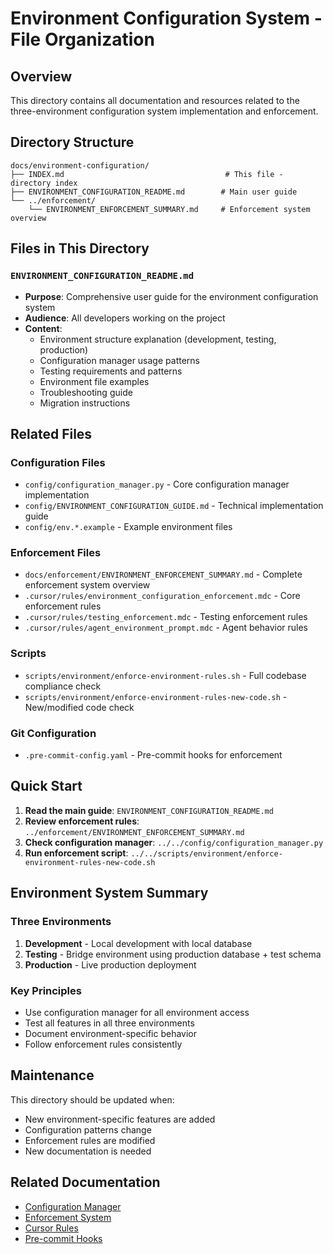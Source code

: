 # Environment Configuration System - File Organization

## Overview

This directory contains all documentation and resources related to the three-environment configuration system implementation and enforcement.

## Directory Structure

```
docs/environment-configuration/
├── INDEX.md                                    # This file - directory index
├── ENVIRONMENT_CONFIGURATION_README.md        # Main user guide
└── ../enforcement/
    └── ENVIRONMENT_ENFORCEMENT_SUMMARY.md     # Enforcement system overview
```

## Files in This Directory

### `ENVIRONMENT_CONFIGURATION_README.md`
- **Purpose**: Comprehensive user guide for the environment configuration system
- **Audience**: All developers working on the project
- **Content**:
  - Environment structure explanation (development, testing, production)
  - Configuration manager usage patterns
  - Testing requirements and patterns
  - Environment file examples
  - Troubleshooting guide
  - Migration instructions

## Related Files

### Configuration Files
- `config/configuration_manager.py` - Core configuration manager implementation
- `config/ENVIRONMENT_CONFIGURATION_GUIDE.md` - Technical implementation guide
- `config/env.*.example` - Example environment files

### Enforcement Files
- `docs/enforcement/ENVIRONMENT_ENFORCEMENT_SUMMARY.md` - Complete enforcement system overview
- `.cursor/rules/environment_configuration_enforcement.mdc` - Core enforcement rules
- `.cursor/rules/testing_enforcement.mdc` - Testing enforcement rules
- `.cursor/rules/agent_environment_prompt.mdc` - Agent behavior rules

### Scripts
- `scripts/environment/enforce-environment-rules.sh` - Full codebase compliance check
- `scripts/environment/enforce-environment-rules-new-code.sh` - New/modified code check

### Git Configuration
- `.pre-commit-config.yaml` - Pre-commit hooks for enforcement

## Quick Start

1. **Read the main guide**: `ENVIRONMENT_CONFIGURATION_README.md`
2. **Review enforcement rules**: `../enforcement/ENVIRONMENT_ENFORCEMENT_SUMMARY.md`
3. **Check configuration manager**: `../../config/configuration_manager.py`
4. **Run enforcement script**: `../../scripts/environment/enforce-environment-rules-new-code.sh`

## Environment System Summary

### Three Environments
1. **Development** - Local development with local database
2. **Testing** - Bridge environment using production database + test schema
3. **Production** - Live production deployment

### Key Principles
- Use configuration manager for all environment access
- Test all features in all three environments
- Document environment-specific behavior
- Follow enforcement rules consistently

## Maintenance

This directory should be updated when:
- New environment-specific features are added
- Configuration patterns change
- Enforcement rules are modified
- New documentation is needed

## Related Documentation

- [Configuration Manager](../../config/configuration_manager.py)
- [Enforcement System](../enforcement/ENVIRONMENT_ENFORCEMENT_SUMMARY.md)
- [Cursor Rules](../../.cursor/rules/)
- [Pre-commit Hooks](../../.pre-commit-config.yaml)
